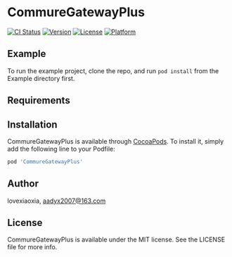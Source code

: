 # CommureGatewayPlus

[![CI Status](https://img.shields.io/travis/lovexiaoxia/CommureGatewayPlus.svg?style=flat)](https://travis-ci.org/lovexiaoxia/CommureGatewayPlus)
[![Version](https://img.shields.io/cocoapods/v/CommureGatewayPlus.svg?style=flat)](https://cocoapods.org/pods/CommureGatewayPlus)
[![License](https://img.shields.io/cocoapods/l/CommureGatewayPlus.svg?style=flat)](https://cocoapods.org/pods/CommureGatewayPlus)
[![Platform](https://img.shields.io/cocoapods/p/CommureGatewayPlus.svg?style=flat)](https://cocoapods.org/pods/CommureGatewayPlus)

## Example

To run the example project, clone the repo, and run `pod install` from the Example directory first.

## Requirements

## Installation

CommureGatewayPlus is available through [CocoaPods](https://cocoapods.org). To install
it, simply add the following line to your Podfile:

```ruby
pod 'CommureGatewayPlus'
```

## Author

lovexiaoxia, aadyx2007@163.com

## License

CommureGatewayPlus is available under the MIT license. See the LICENSE file for more info.
